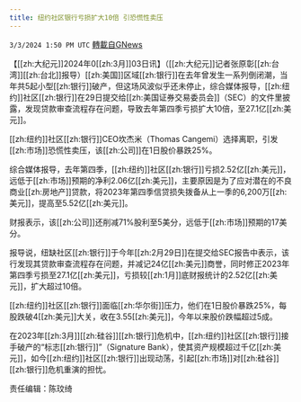 ```yaml
---
title: 纽约社区银行亏损扩大10倍 引恐慌性卖压
---
```

`3/3/2024 1:50 PM UTC` [轉載自GNews](https://gnews.org/articles/2361243)

【[[zh:大纪元]]2024年0[[zh:3月]]03日讯】（[[zh:大纪元]]记者张原彰[[zh:台湾]][[zh:台北]]报导）[[zh:美国]]区域[[zh:银行]]在去年曾发生一系列倒闭潮，当年共5起小型[[zh:银行]]破产，但这场风波似乎还未停止，综合媒体报导，[[zh:纽约]]社区[[zh:银行]]在29日提交给[[zh:美国证券交易委员会]]（SEC）的文件里披露，发现贷款审查流程存在问题，导致去年第四季亏损扩大10倍，至27.1亿[[zh:美元]]。

[[zh:纽约]]社区[[zh:银行]]CEO坎杰米（Thomas Cangemi）选择离职，引发[[zh:市场]]恐慌性卖压，该[[zh:公司]]在1日股价暴跌25%。

综合媒体报导，去年第四季，[[zh:纽约]]社区[[zh:银行]]亏损2.52亿[[zh:美元]]，远低于[[zh:市场]]预期的净利2.06亿[[zh:美元]]，主要原因是为了应对潜在的不良商业[[zh:房地产]]贷款，将2023年第四季信贷损失拨备从上一季的6,200万[[zh:美元]]，提高至5.52亿[[zh:美元]]。

财报表示，该[[zh:公司]]还削减71%股利至5美分，远低于[[zh:市场]]预期的17美分。

报导说，纽缺社区[[zh:银行]]于今年[[zh:2月29日]]在提交给SEC报告中表示，该行发现其贷款审查流程存在问题，并减记24亿[[zh:美元]]商誉，同时修正2023年第四季亏损至27.1亿[[zh:美元]]，亏损较[[zh:1月]]底财报统计的2.52亿[[zh:美元]]，扩大超过10倍。

[[zh:纽约]]社区[[zh:银行]]面临[[zh:华尔街]]压力，他们在1日股价暴跌25%，每股跌破4[[zh:美元]]大关，收在3.55[[zh:美元]]，今年以来股价跌幅超过5成。

在2023年[[zh:3月]][[zh:硅谷]][[zh:银行]]危机中，[[zh:纽约]]社区[[zh:银行]]接手破产的“标志[[zh:银行]]”（Signature Bank），使其资产规模超过千亿[[zh:美元]]，如今[[zh:纽约]]社区[[zh:银行]]出现动荡，引起[[zh:市场]]对[[zh:硅谷]][[zh:银行]]危机重演的担忧。

责任编辑：陈玟绮
